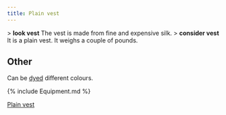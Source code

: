 ```yaml
---
title: Plain vest
---
```


\> **look vest**
The vest is made from fine and expensive silk.
\> **consider vest**
It is a plain vest.
It weighs a couple of pounds.

## Other

Can be [dyed](dye "wikilink") different colours.

{% include Equipment.md %}

[Plain vest](Category:_Cloth_equipment "wikilink")